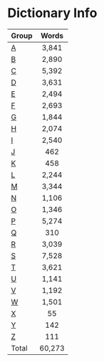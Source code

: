 ﻿Dictionary Info
=======


|Group|Words|
|-----|:------:|
|[A](A.json)|3,841|
|[B](B.json)|2,890|
|[C](C.json)|5,392|
|[D](D.json)|3,631|
|[E](E.json)|2,494|
|[F](F.json)|2,693|
|[G](G.json)|1,844|
|[H](H.json)|2,074|
|[I](I.json)|2,540|
|[J](J.json)|462|
|[K](K.json)|458|
|[L](L.json)|2,244|
|[M](M.json)|3,344|
|[N](N.json)|1,106|
|[O](O.json)|1,346|
|[P](P.json)|5,274|
|[Q](Q.json)|310|
|[R](R.json)|3,039|
|[S](S.json)|7,528|
|[T](T.json)|3,621|
|[U](U.json)|1,141|
|[V](V.json)|1,192|
|[W](W.json)|1,501|
|[X](X.json)|55|
|[Y](Y.json)|142|
|[Z](Z.json)|111|
|Total|60,273|
